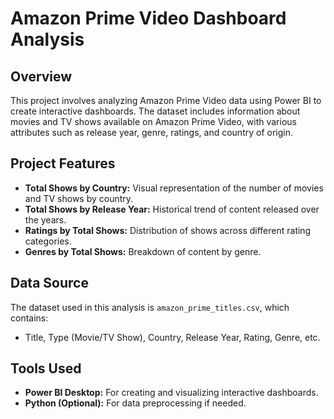 # Amazon Prime Video Dashboard Analysis

## Overview
This project involves analyzing Amazon Prime Video data using Power BI to create interactive dashboards. The dataset includes information about movies and TV shows available on Amazon Prime Video, with various attributes such as release year, genre, ratings, and country of origin.

## Project Features
- **Total Shows by Country:** Visual representation of the number of movies and TV shows by country.
- **Total Shows by Release Year:** Historical trend of content released over the years.
- **Ratings by Total Shows:** Distribution of shows across different rating categories.
- **Genres by Total Shows:** Breakdown of content by genre.

## Data Source
The dataset used in this analysis is `amazon_prime_titles.csv`, which contains:
- Title, Type (Movie/TV Show), Country, Release Year, Rating, Genre, etc.

## Tools Used
- **Power BI Desktop:** For creating and visualizing interactive dashboards.
- **Python (Optional):** For data preprocessing if needed.

